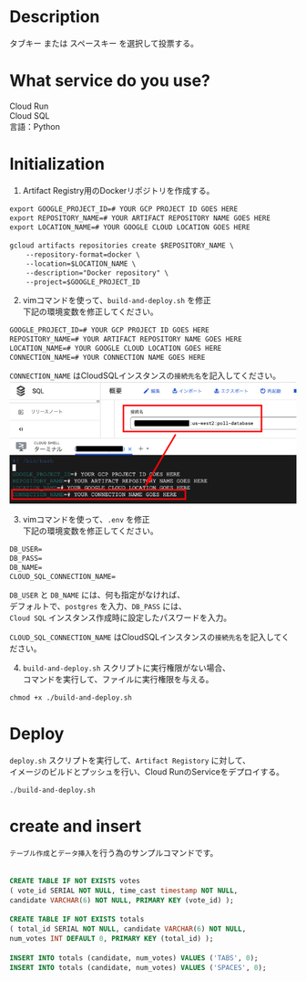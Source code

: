 # Description  
タブキー または スペースキー を選択して投票する。


# What service do you use?  
Cloud Run  
Cloud SQL  
言語：Python  


# Initialization  
1. Artifact Registry用のDockerリポジトリを作成する。  

```
export GOOGLE_PROJECT_ID=# YOUR GCP PROJECT ID GOES HERE
export REPOSITORY_NAME=# YOUR ARTIFACT REPOSITORY NAME GOES HERE
export LOCATION_NAME=# YOUR GOOGLE CLOUD LOCATION GOES HERE

gcloud artifacts repositories create $REPOSITORY_NAME \
    --repository-format=docker \
    --location=$LOCATION_NAME \
    --description="Docker repository" \
    --project=$GOOGLE_PROJECT_ID
```

2. vimコマンドを使って、`build-and-deploy.sh` を修正  
下記の環境変数を修正してください。  

```
GOOGLE_PROJECT_ID=# YOUR GCP PROJECT ID GOES HERE
REPOSITORY_NAME=# YOUR ARTIFACT REPOSITORY NAME GOES HERE
LOCATION_NAME=# YOUR GOOGLE CLOUD LOCATION GOES HERE
CONNECTION_NAME=# YOUR CONNECTION NAME GOES HERE
```

`CONNECTION_NAME` はCloudSQLインスタンスの`接続先名`を記入してください。
![CONNECTION_NAME](image/gcp_sql_connection.png)

3. vimコマンドを使って、`.env` を修正  
下記の環境変数を修正してください。  

```
DB_USER=
DB_PASS=
DB_NAME=
CLOUD_SQL_CONNECTION_NAME=
```

`DB_USER` と `DB_NAME` には、何も指定がなければ、  
デフォルトで、`postgres` を入力、`DB_PASS` には、  
`Cloud SQL` インスタンス作成時に設定したパスワードを入力。

`CLOUD_SQL_CONNECTION_NAME` はCloudSQLインスタンスの`接続先名`を記入してください。


4. `build-and-deploy.sh` スクリプトに実行権限がない場合、  
コマンドを実行して、ファイルに実行権限を与える。  

```
chmod +x ./build-and-deploy.sh
```


# Deploy  
`deploy.sh` スクリプトを実行して、`Artifact Registory` に対して、  
イメージのビルドとプッシュを行い、Cloud RunのServiceをデプロイする。  

```
./build-and-deploy.sh
```

# create and insert
`テーブル作成`と`データ挿入`を行う為のサンプルコマンドです。
```sql

CREATE TABLE IF NOT EXISTS votes
( vote_id SERIAL NOT NULL, time_cast timestamp NOT NULL,
candidate VARCHAR(6) NOT NULL, PRIMARY KEY (vote_id) );

CREATE TABLE IF NOT EXISTS totals
( total_id SERIAL NOT NULL, candidate VARCHAR(6) NOT NULL,
num_votes INT DEFAULT 0, PRIMARY KEY (total_id) );

INSERT INTO totals (candidate, num_votes) VALUES ('TABS', 0);
INSERT INTO totals (candidate, num_votes) VALUES ('SPACES', 0);

```